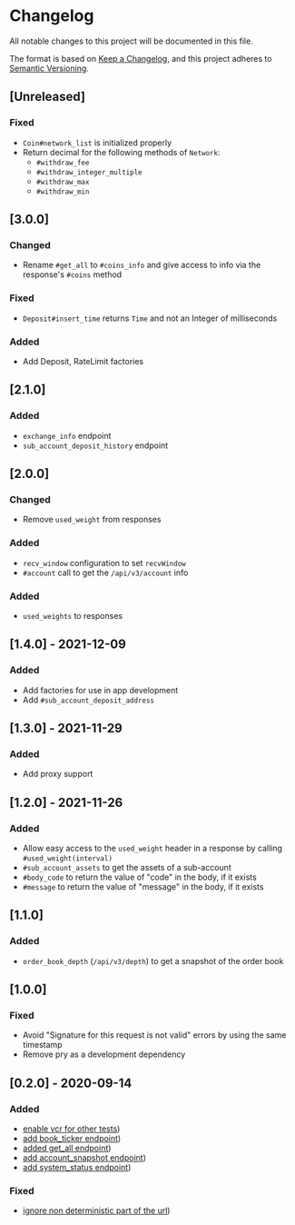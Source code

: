 # Changelog
All notable changes to this project will be documented in this file.

The format is based on [Keep a Changelog](https://keepachangelog.com/en/1.0.0/),
and this project adheres to [Semantic Versioning](https://semver.org/spec/v2.0.0.html).

## [Unreleased]
### Fixed
- `Coin#network_list` is initialized properly
- Return decimal for the following methods of `Network`:
  - `#withdraw_fee`
  - `#withdraw_integer_multiple`
  - `#withdraw_max`
  - `#withdraw_min`

## [3.0.0]
### Changed
- Rename `#get_all` to `#coins_info` and give access to info via the response's `#coins` method

### Fixed
- `Deposit#insert_time` returns `Time` and not an Integer of milliseconds

### Added
- Add Deposit, RateLimit factories

## [2.1.0]
### Added
- `exchange_info` endpoint
- `sub_account_deposit_history` endpoint

## [2.0.0]
### Changed
- Remove `used_weight` from responses

### Added
- `recv_window` configuration to set `recvWindow`
- `#account` call to get the `/api/v3/account` info

### Added
- `used_weights` to responses

## [1.4.0] - 2021-12-09
### Added
- Add factories for use in app development
- Add `#sub_account_deposit_address`

## [1.3.0] - 2021-11-29
### Added
- Add proxy support

## [1.2.0] - 2021-11-26
### Added
- Allow easy access to the `used_weight` header in a response by calling `#used_weight(interval)`
- `#sub_account_assets` to get the assets of a sub-account
- `#body_code` to return the value of "code" in the body, if it exists
- `#message` to return the value of "message" in the body, if it exists

## [1.1.0]
### Added
- `order_book_depth` (`/api/v3/depth`) to get a snapshot of the order book

## [1.0.0]
### Fixed
- Avoid "Signature for this request is not valid" errors by using the same timestamp
- Remove pry as a development dependency

## [0.2.0] - 2020-09-14
### Added

- [enable vcr for other tests](/../../commit/aaf2fbb))
- [add book_ticker endpoint](/../../commit/bc7c896))
- [added get_all endpoint](/../../commit/b22fa3f))
- [add account_snapshot endpoint](/../../commit/e64826a))
- [add system_status endpoint](/../../commit/fbc3c36))

### Fixed
- [ignore non deterministic part of the url](/../../commit/647a822))
